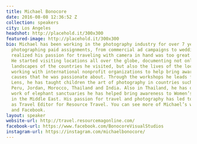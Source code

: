 ```yaml
---
title: Michael Bonocore
date: 2016-08-08 12:36:52 Z
collection: speakers
city: Los Angeles
headshot: http://placehold.it/300x300
featured-image: http://placehold.it/300x300
bio: Michael has been working in the photography industry for over 7 years. While
  photographing paid assignments, from commercial ad campaigns to weddings, Bonocore
  realized his passion for traveling with camera in hand was too great to ignore.
  He started visiting locations all over the globe, documenting not only the beautiful
  landscapes of the countries he visited, but also the lives of the local communities. Bonocore began
  working with international nonprofit organizations to help bring awareness to the
  causes that he was passionate about. Through the workshops he leads for The Giving
  Lens, he has taught children the art of photography in countries such as Cuba, Nicaragua,
  Peru, Jordan, Morocco, Thailand and India. Also in Thailand, he has documented the
  work of elephant sanctuaries he has helped bring awareness to Women’s Cooperatives
  in the Middle East. His passion for travel and photography has led to his new career
  as Travel Editor for Resource Travel. You can see more of Michael’s work on his website, Instagram,
  and Facebook.
layout: speaker
website-url: http://travel.resourcemagonline.com/
facebook-url: https://www.facebook.com/BonocoreVisualStudios
instagram-url: https://instagram.com/michaelbonocore/
---
```


